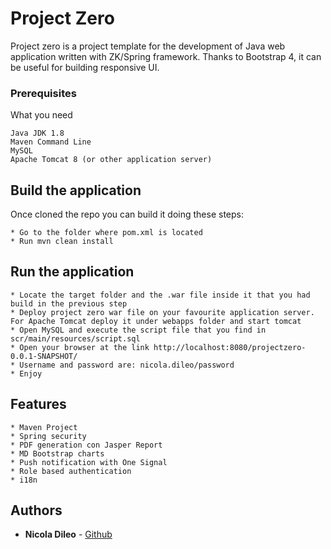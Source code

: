 # Project Zero

Project zero is a project template for the development of Java web application written with ZK/Spring framework.
Thanks to Bootstrap 4, it can be useful for building responsive UI.

### Prerequisites

What you need

```
Java JDK 1.8 
Maven Command Line
MySQL
Apache Tomcat 8 (or other application server)
```

## Build the application 

Once cloned the repo you can build it doing these steps:
```
* Go to the folder where pom.xml is located
* Run mvn clean install
```

## Run the application 

```
* Locate the target folder and the .war file inside it that you had build in the previous step
* Deploy project zero war file on your favourite application server. For Apache Tomcat deploy it under webapps folder and start tomcat
* Open MySQL and execute the script file that you find in scr/main/resources/script.sql
* Open your browser at the link http://localhost:8080/projectzero-0.0.1-SNAPSHOT/
* Username and password are: nicola.dileo/password
* Enjoy
```

## Features

```
* Maven Project
* Spring security
* PDF generation con Jasper Report
* MD Bootstrap charts
* Push notification with One Signal
* Role based authentication
* i18n
```

## Authors

* **Nicola Dileo** - [Github](https://nicoladileo.github.io)






